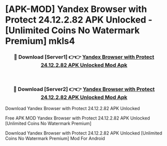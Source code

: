 # [APK-MOD] Yandex Browser with Protect 24.12.2.82 APK Unlocked - [Unlimited Coins No Watermark Premium] mkls4



<div align="center">
<h3>🔴 Download [Server1] 👉👉 <a href="https://momento.my/?title=Yandex_Browser_with_Protect_24.12.2.82_APK_Unlocked">Yandex Browser with Protect 24.12.2.82 APK Unlocked Mod Apk</a></h3><br>

<h3>🔴 Download [Server2] 👉👉 <a href="https://momento.my/?title=Yandex_Browser_with_Protect_24.12.2.82_APK_Unlocked">Yandex Browser with Protect 24.12.2.82 APK Unlocked Mod Apk</a></h3>
</div>



Download Yandex Browser with Protect 24.12.2.82 APK Unlocked 

Free APK MOD Yandex Browser with Protect 24.12.2.82 APK Unlocked [Unlimited Coins No Watermark Premium]

Download Yandex Browser with Protect 24.12.2.82 APK Unlocked [Unlimited Coins No Watermark Premium] Mod For Android

